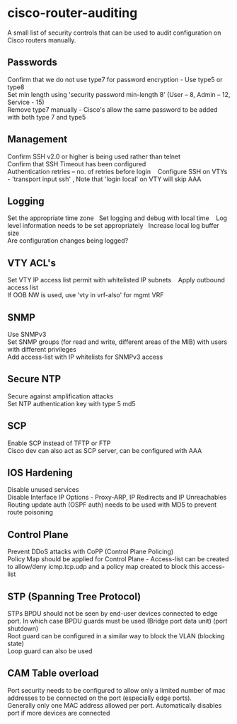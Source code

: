 # cisco-router-auditing
A small list of security controls that can be used to audit configuration on Cisco routers manually.   

## Passwords
Confirm that we do not use type7 for password encryption - Use type5 or type8  
Set min length using 'security password min-length 8'  (User – 8, Admin – 12, Service - 15)  
Remove type7 manually - Cisco's allow the same password to be added with both type 7 and type5  

## Management
Confirm SSH v2.0 or higher is being used rather than telnet  
Confirm that SSH Timeout has been configured  
Authentication retries – no. of retries before login     
Configure SSH on VTYs - 'transport input ssh' , Note that 'login local' on VTY will skip AAA  

## Logging
Set the appropriate time zone   
Set logging and debug with local time    
Log level information needs to be set appropriately    
Increase local log buffer size    
Are configuration changes being logged?  

## VTY ACL's
Set VTY IP access list permit with whitelisted IP subnets    
Apply outbound access list   
If OOB NW is used, use 'vty in vrf-also' for mgmt VRF    

## SNMP
Use SNMPv3    
Set SNMP groups (for read and write, different areas of the MIB) with users with different privileges   
Add access-list with IP whitelists for SNMPv3 access   

## Secure NTP  
Secure against amplification attacks    
Set NTP authentication key with type 5 md5    

## SCP
Enable SCP instead of TFTP or FTP  
Cisco dev can also act as SCP server, can be configured with AAA   

## IOS Hardening
Disable unused services  
Disable Interface IP Options - Proxy-ARP, IP Redirects and IP Unreachables  
Routing update auth (OSPF auth) needs to be used with MD5 to prevent route poisoning  

## Control Plane 
Prevent DDoS attacks with CoPP (Control Plane Policing)  
Policy Map should be applied for Control Plane - Access-list can be created to allow/deny icmp.tcp.udp and a policy map created to block this access-list  

## STP (Spanning Tree Protocol)
STPs BPDU should not be seen by end-user devices connected to edge port. In which case BPDU guards must be used (Bridge port data unit) (port shutdown)   
Root guard can be configured in a similar way to block the VLAN (blocking state)   
Loop guard can also be used    

## CAM Table overload 
Port security needs to be configured to allow only a limited number of mac addresses to be connected on the port (especially edge ports).    
Generally only one MAC address allowed per port. Automatically disables port if more devices are connected   
